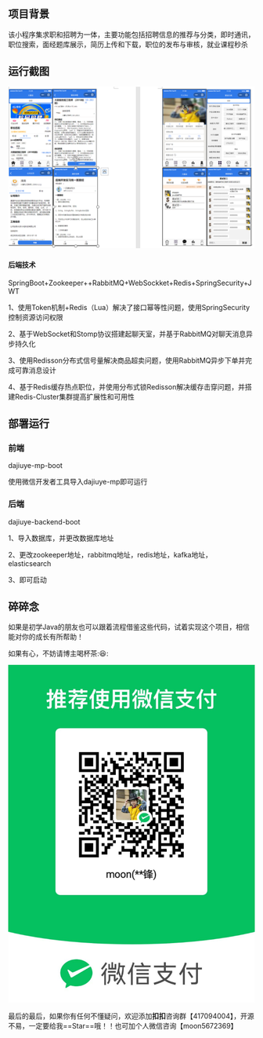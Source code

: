 ## 项目背景
该小程序集求职和招聘为一体，主要功能包括招聘信息的推荐与分类，即时通讯，职位搜索，面经题库展示，简历上传和下载，职位的发布与审核，就业课程秒杀

## 运行截图

![image-20221214153318152](README.assets/image-20221214153318152.png)

#### 后端技术

SpringBoot+Zookeeper++RabbitMQ+WebSockket+Redis+SpringSecurity+JWT 

1、使用Token机制+Redis（Lua）解决了接口幂等性问题，使用SpringSecurity控制资源访问权限 

2、基于WebSocket和Stomp协议搭建起聊天室，并基于RabbitMQ对聊天消息异步持久化 

3、使用Redisson分布式信号量解决商品超卖问题，使用RabbitMQ异步下单并完成可靠消息设计 

4、基于Redis缓存热点职位，并使用分布式锁Redisson解决缓存击穿问题，并搭建Redis-Cluster集群提高扩展性和可用性

## 部署运行
### 前端

dajiuye-mp-boot

使用微信开发者工具导入dajiuye-mp即可运行

### 后端

dajiuye-backend-boot

1、导入数据库，并更改数据库地址

2、更改zookeeper地址，rabbitmq地址，redis地址，kafka地址，elasticsearch

3、即可启动

## 碎碎念

如果是初学Java的朋友也可以跟着流程借鉴这些代码，试着实现这个项目，相信能对你的成长有所帮助！

如果有心，不妨请博主喝杯茶::laughing::

![image-20221214153300453](README.assets/image-20221214153300453.png)

最后的最后，如果你有任何不懂疑问，欢迎添加**扣扣**咨询群【417094004】，开源不易，一定要给我==Star==哦！！也可加个人微信咨询【moon5672369】
